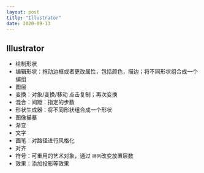 ```yaml
---
layout: post
title: "Illustrator"
date: 2020-09-13
---
```


## Illustrator
+ 绘制形状
+ 编辑形状：拖动边框或者更改属性，包括颜色，描边；将不同形状组合成一个编组
+ 图层
+ 变换：对象/变换/移动 点击复制；再次变换
+ 混合：间距：指定的步数
+ 形状生成器：将不同形状组合成一个形状
+ 图像描摹
+ 渐变
+ 文字
+ 画笔：对路径进行风格化
+ 对齐
+ 符号：可重用的艺术对象，通过 `排列`改变放置层数
+ 效果：添加投影等效果
